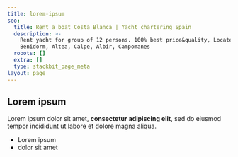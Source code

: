 ```yaml
---
title: lorem-ipsum
seo:
  title: Rent a boat Costa Blanca | Yacht chartering Spain
  description: >-
    Rent yacht for group of 12 persons. 100% best price&quality, Located in
    Benidorm, Altea, Calpe, Albir, Campomanes
  robots: []
  extra: []
  type: stackbit_page_meta
layout: page
---
```

## Lorem ipsum

Lorem ipsum dolor sit amet, **consectetur adipiscing elit**, sed do eiusmod tempor incididunt ut labore et dolore magna aliqua.

- Lorem ipsum
- dolor sit amet